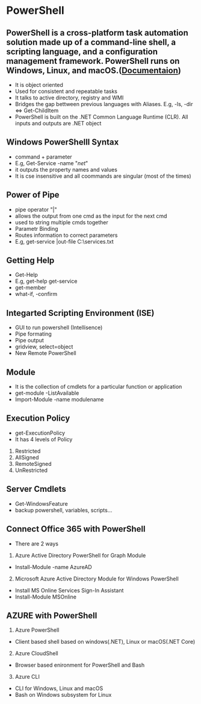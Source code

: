 # PowerShell
## PowerShell is a cross-platform task automation solution made up of a command-line shell, a scripting language, and a configuration management framework. PowerShell runs on Windows, Linux, and macOS.(<a href="https://learn.microsoft.com/en-us/powershell/scripting/overview?view=powershell-7.3">Documentaion</a>)
- It is object oriented
- Used for consistent and repeatable tasks
- It talks to active directory, registry and WMI
- Bridges the gap bettween previous languages with Aliases. E.g, -ls, -dir <=> Get-ChildItem
- PowerShell is built on the .NET Common Language Runtime (CLR). All inputs and outputs are .NET object
## Windows PowerShelll Syntax
- command + parameter
- E.g, Get-Service -name "*net*"
- it outputs the property names and values
- It is cse insensitive and all coommands are singular (most of the times)
## Power of Pipe
- pipe operator "|"
- allows the output from one cmd as the input for the next cmd
- used to string multiple cmds together
- Parametr Binding
- Routes information to correct parameters
- E.g, get-service |out-file C:\services.txt
## Getting Help
- Get-Help
- E.g, get-help get-service
- get-member
- what-if, -confirm
## Integarted Scripting Environment (ISE)
- GUI to run powershell (Intellisence)
- Pipe formating
- Pipe output
- gridview, select=object
- New Remote PowerShell
## Module
- It is the collection of cmdlets for a particular function or application
- get-module -ListAvailable
- Import-Module -name modulename
## Execution Policy
- get-ExecutionPolicy
- It has 4 levels of Policy
1) Restricted
2) AllSigned
3) RemoteSigned
4) UnRestricted
## Server Cmdlets
- Get-WindowsFeature
- backup powershell, variables, scripts...
## Connect Office 365 with PowerShell
- There are 2 ways
1) Azure Active Directory PowerShell for Graph Module
- Install-Module -name AzureAD
2) Microsoft Azure Active Directory Module for Windows PowerShell
- Install MS Online Services Sign-In Assistant
- Install-Module MSOnline
## AZURE with PowerShell
1) Azure PowerShell
- Client based shell based on windows(.NET), Linux or macOS(.NET Core)
2) Azure CloudShell
- Browser based enironment for PowerShell and Bash
3) Azure CLI
- CLI for Windows, Linux and macOS
- Bash on Windows subsystem for Linux

  

